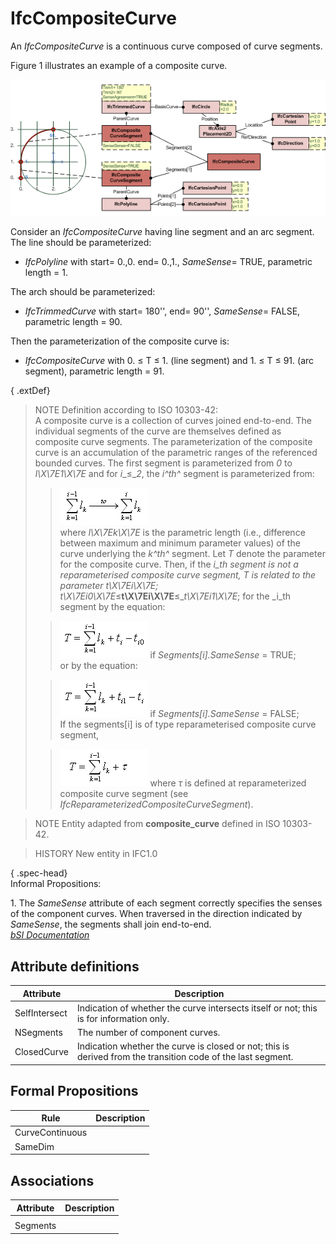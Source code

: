 IfcCompositeCurve
=================
An _IfcCompositeCurve_ is a continuous curve composed of curve segments.  
  
Figure 1 illustrates an example of a composite curve.  
  
!["formula"](../figures/ifccompositecurve.png "Figure 1 -- Composite curve")  
  
Consider an _IfcCompositeCurve_ having line segment and an arc segment. The
line should be parameterized:  
  
* _IfcPolyline_ with start= 0.,0. end= 0.,1., _SameSense_= TRUE, parametric length = 1.  
  
The arch should be parameterized:  
  
* _IfcTrimmedCurve_ with start= 180'', end= 90'', _SameSense_= FALSE, parametric length = 90.  
  
Then the parameterization of the composite curve is:  
  
* _IfcCompositeCurve_ with 0. ≤ T ≤ 1\. (line segment) and 1. ≤ T ≤ 91\. (arc segment), parametric length = 91.  
  
  
  
{ .extDef}  
> NOTE Definition according to ISO 10303-42:  
> A composite curve is a collection of curves joined end-to-end. The
> individual segments of the curve are themselves defined as composite curve
> segments. The parameterization of the composite curve is an accumulation of
> the parametric ranges of the referenced bounded curves. The first segment is
> parameterized from _0_ to _l\X\7E1\X\7E_ and for _i__≤__2_, the _i^th^_
> segment is parameterized from:  
>  
>> ![formula](../figures/ifccompositecurve-math1.gif)  
> where _l\X\7Ek\X\7E_ is the parametric length (i.e., difference between
> maximum and minimum parameter values) of the curve underlying the _k^th^_
> segment. Let _T_ denote the parameter for the composite curve. Then, if the
> _i_th segment is not a reparameterised composite curve segment, _T_ is
> related to the parameter _t\X\7Ei\X\7E_;
> _t\X\7Ei0\X\7E__≤__t\X\7Ei\X\7E__≤__t\X\7Ei1\X\7E_; for the _i_th segment by
> the equation:  
>  
>> ![formula](../figures/ifccompositecurve-math2.gif) if
_Segments[i].SameSense_ = TRUE;  
> or by the equation:  
>  
>> ![formula](../figures/ifccompositecurve-math3.gif) if
_Segments[i].SameSense_ = FALSE;  
> If the segments[i] is of type reparameterised composite curve segment,  
>  
>> ![formula](../figures/ifccompositecurve-math4.gif) where _τ_ is defined at
reparameterized composite curve segment (see
_IfcReparameterizedCompositeCurveSegment_).  
  
  
>  
> NOTE  Entity adapted from **composite_curve** defined in ISO 10303-42.  
  
> HISTORY  New entity in IFC1.0  
  
{ .spec-head}  
Informal Propositions:  
  
1\. The _SameSense_ attribute of each segment correctly specifies the senses
of the component curves. When traversed in the direction indicated by
_SameSense_, the segments shall join end-to-end.  
[ _bSI
Documentation_](https://standards.buildingsmart.org/IFC/DEV/IFC4_2/FINAL/HTML/schema/ifcgeometryresource/lexical/ifccompositecurve.htm)


Attribute definitions
---------------------
| Attribute     | Description                                                                                                  |
|---------------|--------------------------------------------------------------------------------------------------------------|
| SelfIntersect | Indication of whether the curve intersects itself or not; this is for information only.                      |
| NSegments     | The number of component curves.                                                                              |
| ClosedCurve   | Indication whether the curve is closed or not; this is derived from the transition code of the last segment. |

Formal Propositions
-------------------
| Rule            | Description   |
|-----------------|---------------|
| CurveContinuous |               |
| SameDim         |               |

Associations
------------
| Attribute   | Description   |
|-------------|---------------|
|             |               |
| Segments    |               |

